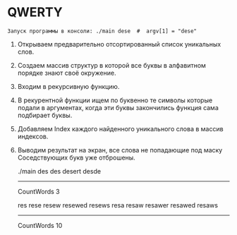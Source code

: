 # QWERTY
    Запуск программы в консоли: ./main dese  #  argv[1] = "dese"
    
1. Открываем предварительно отсортированный список уникальных слов.
1. Создаем массив структур в которой все буквы в алфавитном порядке знают своё окружение.
2. Входим в рекурсивную функцию.
3. В рекурентной функции ищем по буквенно те символы которые подали в аргументах, когда эти буквы закончились функция сама подбирает буквы.
4. Добавляем Index каждого найденного уникального слова в массив индексов.
5. Выводим результат на экран, все слова не попадающие под маску Соседствующих букв уже отброшены.

	
    ./main des
    des
    desert
    desde

    ------------------------------- 
    CountWords 3 

    res
    rese
    resew
    resewed
    resews
    resa
    resaw
    resawer
    resawed
    resaws

    ------------------------------- 
    CountWords 10 
